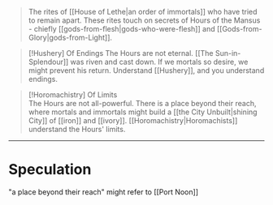 > The rites of [[House of Lethe|an order of immortals]] who have tried to remain apart. These rites touch on secrets of Hours of the Mansus - chiefly [[gods-from-flesh|gods-who-were-flesh]] and [[Gods-from-Glory|gods-from-Light]].

> [!Hushery] Of Endings
> The Hours are not eternal. [[The Sun-in-Splendour]] was riven and cast down. If we mortals so desire, we might prevent his return. Understand [[Hushery]], and you understand endings.

> [!Horomachistry]  Of Limits  
> The Hours are not all-powerful. There is a place beyond their reach, where mortals and immortals might build a [[the City Unbuilt|shining City]] of [[iron]] and [[ivory]]. [[Horomachistry|Horomachists]] understand the Hours' limits.

---
# Speculation

"a place beyond their reach" might refer to [[Port Noon]]

